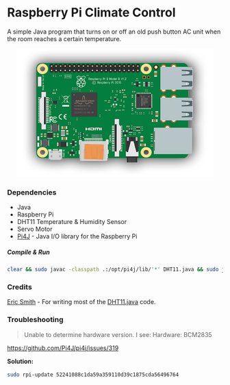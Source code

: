 # Raspberry Pi Climate Control

A simple Java program that turns on or off an old push button AC unit when the room reaches a certain temperature.

<p align="center">
  <img width="460" height="300" src="https://raw.githubusercontent.com/MarcWoodyard/Raspberry-Pi-Climate-Control/master/screenshot.png">
</p>

### Dependencies

- Java
- Raspberry Pi
- DHT11 Temperature & Humidity Sensor
- Servo Motor
- [Pi4J](http://pi4j.com/install.html) - Java I/O library for the Raspberry Pi

##### Compile & Run
```sh 
clear && sudo javac -classpath .:/opt/pi4j/lib/'*' DHT11.java && sudo javac Controler.java && sudo javac Main.java && sudo java -classpath .:/opt/pi4j/lib/'*' Main
```

### Credits

[Eric Smith](https://stackoverflow.com/questions/28486159/read-temperature-from-dht11-using-pi4j/34976602#34976602) - For writing most of the [DHT11.java](https://github.com/MarcWoodyard/Raspberry-Pi-Climate-Control/blob/master/src/DHT11.java) code.

### Troubleshooting

> Unable to determine hardware version. I see: Hardware: BCM2835

https://github.com/Pi4J/pi4j/issues/319 

**Solution:** 
```sh 
sudo rpi-update 52241088c1da59a359110d39c1875cda56496764
```

